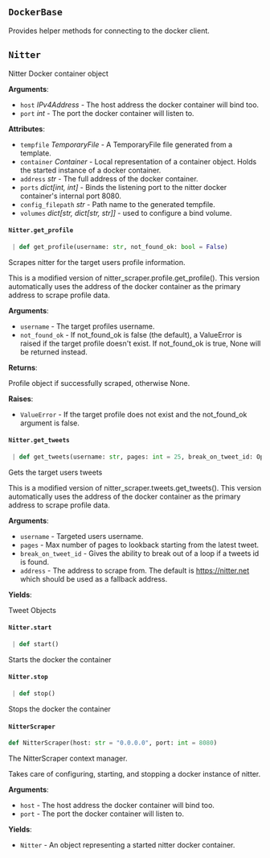 <a name="nitter.DockerBase"></a>
## `DockerBase`

Provides helper methods for connecting to the docker client.

<a name="nitter.Nitter"></a>
## `Nitter`

Nitter Docker container object

**Arguments**:

- `host` _IPv4Address_ - The host address the docker container will bind too.
- `port` _int_ - The port the docker container will listen to.
  

**Attributes**:

- `tempfile` _TemporaryFile_ - A TemporaryFile file generated from a template.
- `container` _Container_ - Local representation of a container object.
  Holds the started instance of a docker container.
- `address` _str_ - The full address of the docker container.
- `ports` _dict[int, int]_ - Binds the listening port to the nitter docker container's
  internal port 8080.
- `config_filepath` _str_ - Path name to the generated tempfile.
- `volumes` _dict[str, dict[str, str]]_ - used to configure a bind volume.

<a name="nitter.Nitter.get_profile"></a>
#### `Nitter.get_profile`

```python
 | def get_profile(username: str, not_found_ok: bool = False)
```

Scrapes nitter for the target users profile information.

This is a modified version of nitter_scraper.profile.get_profile().
This version automatically uses the address of the docker container as the primary
address to scrape profile data.

**Arguments**:

- `username` - The target profiles username.
- `not_found_ok` - If not_found_ok is false (the default), a ValueError is raised if
  the target profile doesn't exist. If not_found_ok is true, None will be returned
  instead.
  

**Returns**:

  Profile object if successfully scraped, otherwise None.
  

**Raises**:

- `ValueError` - If the target profile does not exist and the not_found_ok argument is
  false.

<a name="nitter.Nitter.get_tweets"></a>
#### `Nitter.get_tweets`

```python
 | def get_tweets(username: str, pages: int = 25, break_on_tweet_id: Optional[int] = None)
```

Gets the target users tweets

This is a modified version of nitter_scraper.tweets.get_tweets().
This version automatically uses the address of the docker container as the primary
address to scrape profile data.

**Arguments**:

- `username` - Targeted users username.
- `pages` - Max number of pages to lookback starting from the latest tweet.
- `break_on_tweet_id` - Gives the ability to break out of a loop if a tweets id is found.
- `address` - The address to scrape from. The default is https://nitter.net which should
  be used as a fallback address.
  

**Yields**:

  Tweet Objects

<a name="nitter.Nitter.start"></a>
#### `Nitter.start`

```python
 | def start()
```

Starts the docker the container

<a name="nitter.Nitter.stop"></a>
#### `Nitter.stop`

```python
 | def stop()
```

Stops the docker the container

<a name="nitter.NitterScraper"></a>
#### `NitterScraper`

```python
def NitterScraper(host: str = "0.0.0.0", port: int = 8080)
```

The NitterScraper context manager.

Takes care of configuring, starting, and stopping a docker instance of nitter.

**Arguments**:

- `host` - The host address the docker container will bind too.
- `port` - The port the docker container will listen to.
  

**Yields**:

- `Nitter` - An object representing a started nitter docker container.

